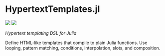 # HypertextTemplates.jl

[![](https://img.shields.io/badge/docs-stable-blue.svg)](https://USER_NAME.github.io/PACKAGE_NAME.jl/stable)
[![](https://img.shields.io/badge/docs-dev-blue.svg)](https://USER_NAME.github.io/PACKAGE_NAME.jl/dev)

_Hypertext templating DSL for Julia_

Define HTML-like templates that compile to plain Julia functions. Use looping,
pattern matching, conditions, interpolation, slots, and composition.
